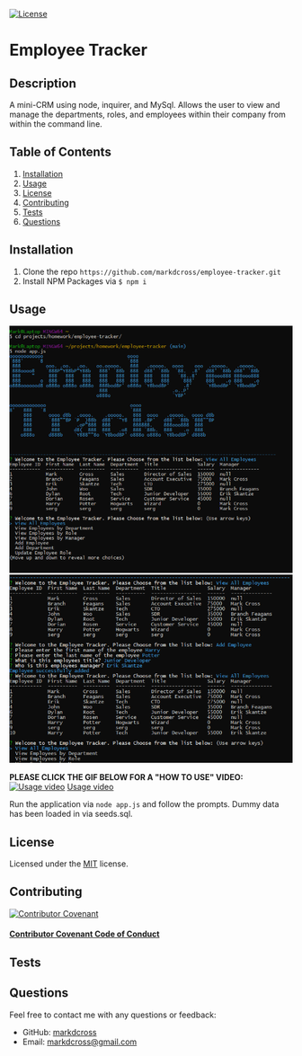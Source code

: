 [![License](https://img.shields.io/github/license/markdcross/employee-tracker)](https://img.shields.io/github/license/markdcross/employee-tracker)

# Employee Tracker

## Description

A mini-CRM using node, inquirer, and MySql. Allows the user to view and manage the departments, roles, and employees within their company from within the command line.

## Table of Contents

1. [Installation](#Installation)
2. [Usage](#Usage)
3. [License](#License)
4. [Contributing](#Contributing)
5. [Tests](#Tests)
6. [Questions](#Questions)

## Installation

1. Clone the repo `https://github.com/markdcross/employee-tracker.git`
2. Install NPM Packages via `$ npm i`

## Usage

![Menu](./assets/menu.png)
![Add Employee](./assets/addEmp.png)

**PLEASE CLICK THE GIF BELOW FOR A "HOW TO USE" VIDEO:**<br />
[![Usage video](./assets/usage%20gif.gif)](https://drive.google.com/file/d/1jK9R3ryaNq16OTkNlf1HxsfqdeS5gGD1/view)
[Usage video](https://drive.google.com/file/d/1jK9R3ryaNq16OTkNlf1HxsfqdeS5gGD1/view)

Run the application via `node app.js` and follow the prompts. Dummy data has been loaded in via seeds.sql.

## License

Licensed under the [MIT](https://github.com/markdcross/employee-tracker/blob/master/LICENSE.txt) license.

## Contributing

[![Contributor Covenant](https://img.shields.io/badge/Contributor%20Covenant-v2.0%20adopted-ff69b4.svg)](code_of_conduct.md)

#### [Contributor Covenant Code of Conduct](https://www.contributor-covenant.org/version/2/0/code_of_conduct/)

## Tests

## Questions

Feel free to contact me with any questions or feedback:

-   GitHub: [markdcross](https://github.com/markdcross)
-   Email: <markdcross@gmail.com>
